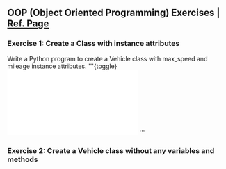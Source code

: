 ## OOP (Object Oriented Programming) Exercises | [Ref. Page](https://pynative.com/python-object-oriented-programming-oop-exercise/)
### Exercise 1: Create a Class with instance attributes
Write a Python program to create a Vehicle class with max_speed and mileage instance attributes.
'''{toggle}
![Solution](ej1.py)
'''

### Exercise 2: Create a Vehicle class without any variables and methods